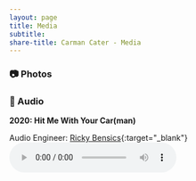 ```yaml
---
layout: page
title: Media
subtitle: 
share-title: Carman Cater - Media
---
```


### :camera: Photos

### :microphone: Audio
**2020: Hit Me With Your Car(man)**

Audio Engineer: [Ricky Bensics](https://www.linkedin.com/in/rickybensics/){:target="_blank"}
<audio controls src="/assets/audio/hit me with your carman.mp3"></audio>
<!-- <figure>
  <audio controls src="/assets/audio/hit me with your carman.mp3"></audio>
</figure> -->